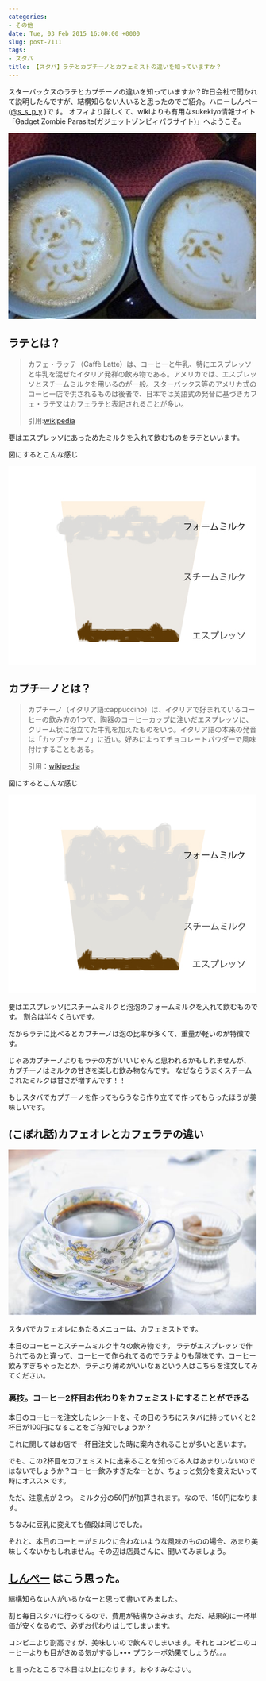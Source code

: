 ```yaml
---
categories:
- その他
date: Tue, 03 Feb 2015 16:00:00 +0000
slug: post-7111
tags:
- スタバ
title: 【スタバ】ラテとカプチーノとカフェミストの違いを知っていますか？
---
```


スターバックスのラテとカプチーノの違いを知っていますか？昨日会社で聞かれて説明したんですが、結構知らない人いると思ったのでご紹介。<!--more-->ハローしんぺー(<a href="https://twitter.com/s_s_p_y" target="_blank" rel="noopener">@s_s_p_y</a> )です。
オフィより詳しくて、wikiよりも有用なsukekiyo情報サイト「Gadget Zombie Parasite(ガジェットゾンビィパラサイト)」へようこそ。

![](images/slooProImg_20150203215824.jpg)


<h2>ラテとは？</h2>

<blockquote>
カフェ・ラッテ（Caffè Latte）は、コーヒーと牛乳、特にエスプレッソと牛乳を混ぜたイタリア発祥の飲み物である。アメリカでは、エスプレッソとスチームミルクを用いるのが一般。スターバックス等のアメリカ式のコーヒー店で供されるものは後者で、日本では英語式の発音に基づきカフェ・ラテ又はカフェラテと表記されることが多い。

引用:<a href="http://ja.wikipedia.org/wiki/%E3%82%AB%E3%83%95%E3%82%A7%E3%83%BB%E3%83%A9%E3%83%83%E3%83%86">wikipedia</a>
</blockquote>


要はエスプレッソにあっためたミルクを入れて飲むものをラテといいます。

図にするとこんな感じ

![](images/a162bf5c6c9eab46144c1fb2560685e1.jpg)


<h2>カプチーノとは？</h2>

<blockquote>
カプチーノ（イタリア語:cappuccino）は、イタリアで好まれているコーヒーの飲み方の1つで、陶器のコーヒーカップに注いだエスプレッソに、クリーム状に泡立てた牛乳を加えたものをいう。イタリア語の本来の発音は「カップッチーノ」に近い。好みによってチョコレートパウダーで風味付けすることもある。

引用：<a href="http://ja.wikipedia.org/wiki/%E3%82%AB%E3%83%97%E3%83%81%E3%83%BC%E3%83%8E">wikipedia</a>
</blockquote>

図にするとこんな感じ

![](images/768125b2584416ab15d5b95bc252cea2.jpg)

要はエスプレッソにスチームミルクと泡泡のフォームミルクを入れて飲むものです。
割合は半々くらいです。

だからラテに比べるとカプチーノは泡の比率が多くて、重量が軽いのが特徴です。


じゃあカプチーノよりもラテの方がいいじゃんと思われるかもしれませんが、
カプチーノはミルクの甘さを楽しむ飲み物なんです。
なぜならうまくスチームされたミルクは甘さが増すんです！！

もしスタバでカプチーノを作ってもらうなら作り立てで作ってもらったほうが美味しいです。

<h2>(こぼれ話)カフェオレとカフェラテの違い</h2>


![](images/slooProImg_20150203215823.jpg)

スタバでカフェオレにあたるメニューは、カフェミストです。

本日のコーヒーとスチームミルク半々の飲み物です。
ラテがエスプレッソで作られてるのと違って、コーヒーで作られてるのでラテよりも薄味です。コーヒー飲みすぎちゃったとか、ラテより薄めがいいなぁという人はこちらを注文してみてください。

<h3>裏技。コーヒー2杯目お代わりをカフェミストにすることができる</h3>

本日のコーヒーを注文したレシートを、その日のうちにスタバに持っていくと2杯目が100円になることをご存知でしょうか？

これに関してはお店で一杯目注文した時に案内されることが多いと思います。

でも、この2杯目をカフェミストに出来ることを知ってる人はあまりいないのではないでしょうか？コーヒー飲みすぎたなーとか、ちょっと気分を変えたいって時にオススメです。

ただ、注意点が２つ。
ミルク分の50円が加算されます。なので、150円になります。

ちなみに豆乳に変えても値段は同じでした。

それと、本日のコーヒーがミルクに合わないような風味のものの場合、あまり美味しくないかもしれません。その辺は店員さんに、聞いてみましょう。


<h2><a href="https://twitter.com/s_s_p_y" target="_blank" rel="noopener">しんぺー</a> はこう思った。</h2>

結構知らない人がいるかなーと思って書いてみました。

割と毎日スタバに行ってるので、費用が結構かさみます。ただ、結果的に一杯単価が安くなるので、必ずお代わりはしてしまいます。

コンビニより割高ですが、美味しいので飲んでしまいます。それとコンビニのコーヒーよりも目がさめる気がするし•••
プラシーボ効果でしょうが。。。

と言ったところで本日は以上になります。おやすみなさい。